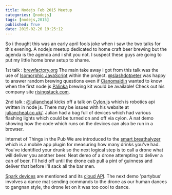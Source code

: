 ```yaml
---
title: Nodejs Feb 2015 Meetup
categories: [nodejs]
tags: [nodejs,2015]
published: True
date: 2015-02-26 19:25:12
---
```


So i thought this was an early april fools joke when i saw the two talks for this evening. A nodejs meetup dedicated to home craft beer brewing but the agenda is the agenda and i shit you not. I suspect these guys are going to put my little home brew setup to shame.

1st talk : [brewfactory.org](http://brewfactory.org/) The main take away i got from this talk was the use of [Isomorphic JavaScript](http://isomorphic.net/javascript) within the project. [@slashdotpeter](https://twitter.com/slashdotpeter) was happy to answer random brewing questions even if [Cianomaidin](https://twitter.com/Cianomaidin) wanted to know when the first node js [Pálinka](http://en.wikipedia.org/wiki/P%C3%A1linka) brewing kit would be available! Check out his company site [risingstack.com](http://risingstack.com/).

2nd talk : [@juliancheal](http://twitter.com/juliancheal) kicks off a talk on [Cylon.js](http://cylonjs.com) which is robotics api written in node js. There may be issues with his website at [juliancheal.co.uk/](http://www.juliancheal.co.uk/). Julian had a bag full of devices which had various flashing lights which could be turned on and off via cylon. A nat demo showing how the code which runs on the devices can also be run in a browser. 

Internet of Things in the Pub
We are introduced to the [smart breathalyzer](http://www.alcohoot.com/) which is a mobile app plugin for measuring how many drinks you've had. You've identified your drunk so the next logical step is to call a drone what will deliver you another beer. Neat demo of a drone attempting to deliver a can of beer. I'll hold off until the drone cab pull a pint of guinness and deliver that before i'll sack all the bar men.

[Spark devices](https://www.spark.io/) are mentioned and its [cloud API](http://docs.spark.io/api/). The next demo 'partybus' involves a dance mat sending commands to the drone as our human dances to gangnan style, the drone let on it was too cool to dance.


